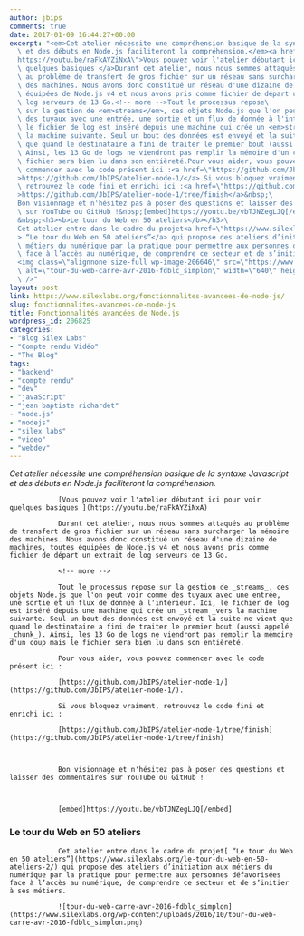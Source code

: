 ```yaml
---
author: jbips
comments: true
date: 2017-01-09 16:44:27+00:00
excerpt: "<em>Cet atelier nécessite une compréhension basique de la syntaxe Javascript\
  \ et des débuts en Node.js faciliteront la compréhension.</em><a href=\"\
  https://youtu.be/raFkAYZiNxA\">Vous pouvez voir l'atelier débutant ici pour voir\
  \ quelques basiques </a>Durant cet atelier, nous nous sommes attaqués\
  \ au problème de transfert de gros fichier sur un réseau sans surcharger la mémoire\
  \ des machines. Nous avons donc constitué un réseau d'une dizaine de machines, toutes\
  \ équipées de Node.js v4 et nous avons pris comme fichier de départ un extrait de\
  \ log serveurs de 13 Go.<!-- more -->Tout le processus repose\
  \ sur la gestion de <em>streams</em>, ces objets Node.js que l'on peut voir comme\
  \ des tuyaux avec une entrée, une sortie et un flux de donnée à l'intérieur. Ici,\
  \ le fichier de log est inséré depuis une machine qui crée un <em>stream </em>vers\
  \ la machine suivante. Seul un bout des données est envoyé et la suite ne vient\
  \ que quand le destinataire a fini de traiter le premier bout (aussi appelé <em>chunk</em>).\
  \ Ainsi, les 13 Go de logs ne viendront pas remplir la mémoire d'un coup mais le\
  \ fichier sera bien lu dans son entièreté.Pour vous aider, vous pouvez\
  \ commencer avec le code présent ici :<a href=\"https://github.com/JbIPS/atelier-node-1/\"\
  >https://github.com/JbIPS/atelier-node-1/</a>.Si vous bloquez vraiment,\
  \ retrouvez le code fini et enrichi ici :<a href=\"https://github.com/JbIPS/atelier-node-1/tree/finish\"\
  >https://github.com/JbIPS/atelier-node-1/tree/finish</a>&nbsp;\
  Bon visionnage et n'hésitez pas à poser des questions et laisser des commentaires\
  \ sur YouTube ou GitHub !&nbsp;[embed]https://youtu.be/vbTJNZegLJQ[/embed]\
  &nbsp;<h3><b>Le tour du Web en 50 ateliers</b></h3>\
  Cet atelier entre dans le cadre du projet<a href=\"https://www.silexlabs.org/le-tour-du-web-en-50-ateliers-2/\"\
  > “Le tour du Web en 50 ateliers”</a> qui propose des ateliers d’initiation aux\
  \ métiers du numérique par la pratique pour permettre aux personnes défavorisées\
  \ face à l’accès au numérique, de comprendre ce secteur et de s’initier à ses métiers.\
  <img class=\"alignnone size-full wp-image-206646\" src=\"https://www.silexlabs.org/wp-content/uploads/2016/10/tour-du-web-carre-avr-2016-fdblc_simplon.png\"\
  \ alt=\"tour-du-web-carre-avr-2016-fdblc_simplon\" width=\"640\" height=\"640\"\
  \ />"
layout: post
link: https://www.silexlabs.org/fonctionnalites-avancees-de-node-js/
slug: fonctionnalites-avancees-de-node-js
title: Fonctionnalités avancées de Node.js
wordpress_id: 206825
categories:
- "Blog Silex Labs"
- "Compte rendu Vidéo"
- "The Blog"
tags:
- "backend"
- "compte rendu"
- "dev"
- "javaScript"
- "jean baptiste richardet"
- "node.js"
- "nodejs"
- "silex labs"
- "video"
- "webdev"
---
```


_Cet atelier nécessite une compréhension basique de la syntaxe Javascript et des débuts en Node.js faciliteront la compréhension._

				[Vous pouvez voir l'atelier débutant ici pour voir quelques basiques ](https://youtu.be/raFkAYZiNxA)

				Durant cet atelier, nous nous sommes attaqués au problème de transfert de gros fichier sur un réseau sans surcharger la mémoire des machines. Nous avons donc constitué un réseau d'une dizaine de machines, toutes équipées de Node.js v4 et nous avons pris comme fichier de départ un extrait de log serveurs de 13 Go.

				<!-- more -->

				Tout le processus repose sur la gestion de _streams_, ces objets Node.js que l'on peut voir comme des tuyaux avec une entrée, une sortie et un flux de donnée à l'intérieur. Ici, le fichier de log est inséré depuis une machine qui crée un _stream _vers la machine suivante. Seul un bout des données est envoyé et la suite ne vient que quand le destinataire a fini de traiter le premier bout (aussi appelé _chunk_). Ainsi, les 13 Go de logs ne viendront pas remplir la mémoire d'un coup mais le fichier sera bien lu dans son entièreté.

				Pour vous aider, vous pouvez commencer avec le code présent ici :

				[https://github.com/JbIPS/atelier-node-1/](https://github.com/JbIPS/atelier-node-1/).

				Si vous bloquez vraiment, retrouvez le code fini et enrichi ici :

				[https://github.com/JbIPS/atelier-node-1/tree/finish](https://github.com/JbIPS/atelier-node-1/tree/finish)



				Bon visionnage et n'hésitez pas à poser des questions et laisser des commentaires sur YouTube ou GitHub !



				[embed]https://youtu.be/vbTJNZegLJQ[/embed]




### **Le tour du Web en 50 ateliers**


				Cet atelier entre dans le cadre du projet[ “Le tour du Web en 50 ateliers”](https://www.silexlabs.org/le-tour-du-web-en-50-ateliers-2/) qui propose des ateliers d’initiation aux métiers du numérique par la pratique pour permettre aux personnes défavorisées face à l’accès au numérique, de comprendre ce secteur et de s’initier à ses métiers.

				![tour-du-web-carre-avr-2016-fdblc_simplon](https://www.silexlabs.org/wp-content/uploads/2016/10/tour-du-web-carre-avr-2016-fdblc_simplon.png)
